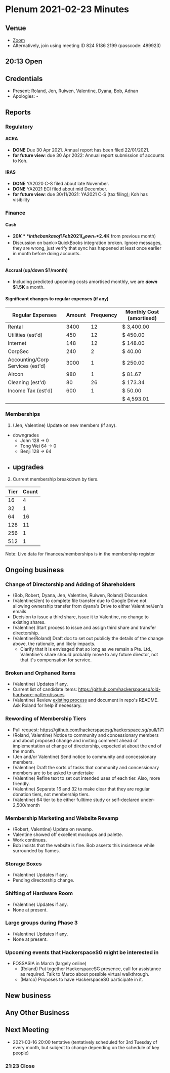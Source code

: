 # Plenum 2021-02-23 Minutes

## Venue
- [Zoom](https://us02web.zoom.us/j/82451862199?pwd=ZHdDMStVNVRKVUVQN0NCQkl2S2lUZz09)
- Alternatively, join using meeting ID 824 5186 2199 (passcode: 489923)

## 20:13 Open

## Credentials
- Present: Roland, Jen, Ruiwen, Valentine, Dyana, Bob, Adnan
- Apologies: -

## Reports

### Regulatory

#### ACRA
- **DONE** Due 30 Apr 2021. Annual report has been filed 22/01/2021.
- **for future view**: due 30 Apr 2022: Annual report submission of accounts to Koh.

#### IRAS
- **DONE** YA2020 C-S filed about late November.
- **DONE** YA2021 ECI filed about mid December.
- **for future view**: due 30/11/2021: YA2021 C-S (tax filing); Koh has visibility

### Finance

#### Cash
- **$20K** in the bank as of 1 Feb 2021 (_down_ **$2.4K** from previous month)
- Discussion on bank->QuickBooks integration broken. Ignore messages, they are wrong, just verify that sync has happened at least once earlier in month before doing accounts.
- 
#### Accrual (up/down $?/month)
- Including predicted upcoming costs amortised monthly, we are **_down_ $1.5K** a month.

#### Significant changes to regular expenses (if any)
| Regular Expenses                 | Amount | Frequency | Monthly Cost (amortised)
| --                               | --     | --        | --
| Rental                           | 3400   | 12        | $ 3,400.00
| Utilities (est'd)                | 450    | 12        | $ 450.00
| Internet                         | 148    | 12        | $ 148.00
| CorpSec                          | 240    | 2         | $ 40.00
| Accounting/Corp Services (est'd) | 3000   | 1         | $ 250.00
| Aircon                           | 980    | 1         | $ 81.67
| Cleaning (est'd)                 | 80     | 26        | $ 173.34
| Income Tax (est'd)               | 600    | 1         | $ 50.00
|                                  |        |           | $ 4,593.01

### Memberships
1. (Jen, Valentine) Update on new members (if any).
  - downgrades
    - John 128 -> 0
    - Tong Wei 64 -> 0
    - Benji 128 -> 64
  - upgrades
    -

2. Current membership breakdown by tiers.

| Tier | Count |
| --   | --    |
| 16   | 4     |
| 32   | 1     |
| 64   | 16    |
| 128  | 11    |
| 256  | 1     |
| 512  | 1     |

Note: Live data for finances/memberships is in the membership register

## Ongoing business

### Change of Directorship and Adding of Shareholders
- (Bob, Robert, Dyana, Jen, Valentine, Ruiwen, Roland) Discussion.
- (Valentine/Jen) to complete file transfer due to Google Drive not allowing ownership transfer from dyana's Drive to either Valentine/Jen's emails
- Decision to issue a third share, issue it to Valentine, no change to existing shares.
- (Valentine) Start process to issue and assign third share and transfer directorship.
- (Valentine/Roland) Draft doc to set out publicly the details of the change above, the rationale, and likely impacts.
  - Clarify that it is envisaged that so long as we remain a Pte. Ltd., Valentine's share should probably move to any future director, not that it's compensation for service.

### Broken and Orphaned Items
- (Valentine) Updates if any.
- Current list of candidate items: https://github.com/hackerspacesg/old-hardware-pattern/issues
- (Valentine) Review [existing process](https://hackerspace.sg/old-hardware/) and document in repo's README. Ask Roland for help if necessary.

### Rewording of Membership Tiers
- Pull request: https://github.com/hackerspacesg/hackerspace.sg/pull/171
- (Roland, Valentine) Notice to community and concessionary members and about proposed change and inviting comment ahead of implementation at change of directorship, expected at about the end of the month.
- (Jen and/or Valentine) Send notice to community and concessionary members.
- (Valentine) Draft the sorts of tasks that community and concessionary members are to be asked to undertake
- (Valentine) Refine text to set out intended uses of each tier. Also, more friendly.
- (Valentine) Separate 16 and 32 to make clear that they are regular donation tiers, not membership tiers.
- (Valentine) 64 tier to be either fulltime study or self-declared under-2,500/month

### Membership Marketing and Website Revamp
- (Robert, Valentine) Update on revamp.
- Valentine showed off excellent mockups and palette.
- Work continues.
- Bob insists that the website is fine. Bob asserts this insistence while surrounded by flames.

### Storage Boxes
- (Valentine) Updates if any.
- Pending directorship change.

### Shifting of Hardware Room
- (Valentine) Updates if any.
- None at present.

### Large groups during Phase 3
- (Valentine) Updates if any.
- None at present.

### Upcoming events that HackerspaceSG might be interested in
- FOSSASIA in March (largely online)
  - (Roland) Put together HackerspaceSG presence, call for assistance as required. Talk to Marco about possible virtual walkthrough.
  - (Marco) Proposes to have HackerspaceSG participate in it.

## New business

## Any Other Business

## Next Meeting
- 2021-03-16 20:00 tentative (tentatively scheduled for 3rd Tuesday of every month, but subject to change depending on the schedule of key people)

### 21:23 Close
